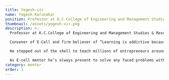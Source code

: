 ```yaml
---
title: Yogesh-sir
name: Yogesh Karunakar
position: Professor at K.C College of Engineering and Management Studies and Research
thumbnail: /assets/yogesh-sir.png
description: >-
  Professor at K.C.College of Engineering and Management Studies & Research

  Convener of E-Cell and firm believer of “Learning is addictive because its joyful”. He has some of the brightest ideas and new, something that stands out of all the existing crowds.

  He stepped out of the shell to teach millions of entrepreneurs around world and encourages transforming ideas you might have never considered.

  As E-cell mentor he’s always present to solve any faced problems with his experience and takes students innovations to next level. Aside from being Master of Tech ideas, Cooking is one of his exceptional skills as he makes great delicious foods. His artistic skills include drawing and sketch.
category: mentor
order: 1
---
```

